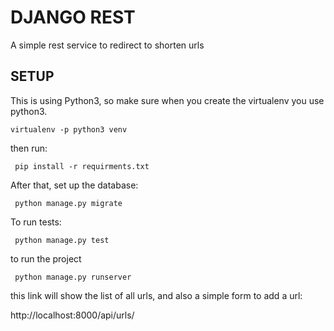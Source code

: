 # DJANGO REST

A simple rest service to redirect to shorten urls

## SETUP

This is using Python3, so make sure when you create the virtualenv you use python3.

`virtualenv -p python3 venv `

then run:

` pip install -r requirments.txt`

After that, set up the database:

` python manage.py migrate`

To run tests:

` python manage.py test`

to run the project

` python manage.py runserver`

this link will show the list of all urls, and also a simple form to add a url:

http://localhost:8000/api/urls/

